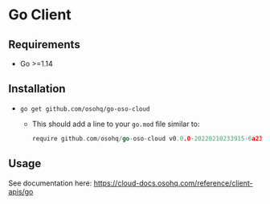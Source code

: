 # Go Client

## Requirements

- Go >=1.14

## Installation

- `go get github.com/osohq/go-oso-cloud`
  - This should add a line to your `go.mod` file similar to:

    ```go
    require github.com/osohq/go-oso-cloud v0.0.0-20220210233915-6a23048d4884 // indirect
    ```
## Usage

See documentation here: https://cloud-docs.osohq.com/reference/client-apis/go
